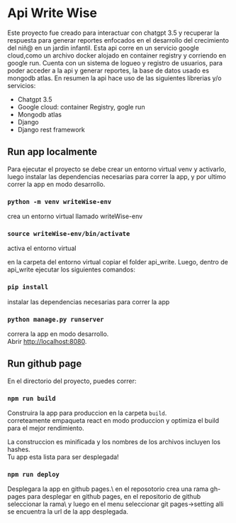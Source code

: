 # Api Write Wise 

Este proyecto fue creado para interactuar con chatgpt 3.5 y recuperar la respuesta para generar reportes enfocados en el desarrollo del crecimiento del niñ@ en un jardin infantil.
Esta api corre en un servicio google cloud,como un archivo docker alojado en container registry y corriendo en google run.
Cuenta con un sistema de logueo y registro de usuarios, para poder acceder a la api y generar reportes, la base de datos usado es mongodb atlas. 
En resumen la api hace uso de las siguientes librerias y/o servicios:
* Chatgpt 3.5
* Google cloud: container Registry, gogle run
* Mongodb atlas
* Django
* Django rest framework

## Run app localmente
Para ejecutar el proyecto se debe crear un entorno virtual venv y activarlo, luego instalar las dependencias necesarias para correr la app, y por ultimo correr la app en modo desarrollo.

### `python -m venv writeWise-env`
crea un entorno virtual llamado writeWise-env

### `source writeWise-env/bin/activate`
activa el entorno virtual

en la carpeta del entorno virtual copiar el folder api_write. Luego, dentro de api_write ejecutar los siguientes comandos:

### `pip install`
instalar las dependencias necesarias para correr la app

### `python manage.py runserver`
correra la app en modo desarrollo.\
Abrir [http://localhost:8080](http://localhost:8080).


## Run github page

En el directorio del proyecto, puedes correr: 

### `npm run build`

Construira la app para produccion en la carpeta `build`.\
correteamente empaqueta react en modo produccion y optimiza el build para el mejor rendimiento.

La construccion es minificada y los nombres de los archivos incluyen los hashes.\
Tu app esta lista para ser desplegada!



### `npm run deploy` 

Desplegara la app en github pages.\ 
en el reposotorio crea una rama gh-pages para desplegar en github pages, en el repositorio de github seleccionar la rama\  y luego en el menu seleccionar git pages->setting alli se encuentra la url de la app desplegada.
